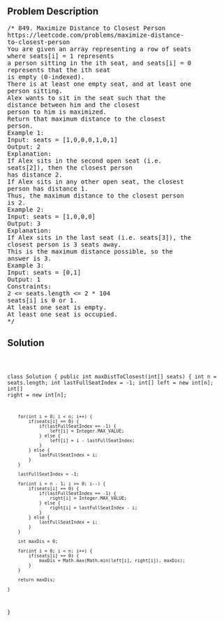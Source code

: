 <!--
<style>
  body { font-family: Arial, sans-serif; }
  .container { max-width: 100%; margin: 0 auto; padding: 10px; }
  .comment-block { max-width: 30%; background-color: #f9f9f9; padding: 10px; border-left: 5px solid #ccc; overflow-wrap: break-word; white-space: pre-wrap; }
  .code-block { background-color: #f4f4f4; padding: 10px; border: 1px solid #ddd; overflow-wrap: break-word; white-space: pre-wrap; }
</style>
-->

<div class='container'>
<h2>Problem Description</h2>
<div class='comment-block'>
<pre>
/* 849. Maximize Distance to Closest Person
https://leetcode.com/problems/maximize-distance-
to-closest-person
You are given an array representing a row of seats
where seats[i] = 1 represents
a person sitting in the ith seat, and seats[i] = 0
represents that the ith seat
is empty (0-indexed).
There is at least one empty seat, and at least one
person sitting.
Alex wants to sit in the seat such that the
distance between him and the closest
person to him is maximized.
Return that maximum distance to the closest
person.
Example 1:
Input: seats = [1,0,0,0,1,0,1]
Output: 2
Explanation:
If Alex sits in the second open seat (i.e.
seats[2]), then the closest person
has distance 2.
If Alex sits in any other open seat, the closest
person has distance 1.
Thus, the maximum distance to the closest person
is 2.
Example 2:
Input: seats = [1,0,0,0]
Output: 3
Explanation:
If Alex sits in the last seat (i.e. seats[3]), the
closest person is 3 seats away.
This is the maximum distance possible, so the
answer is 3.
Example 3:
Input: seats = [0,1]
Output: 1
Constraints:
2 <= seats.length <= 2 * 104
seats[i] is 0 or 1.
At least one seat is empty.
At least one seat is occupied.
*/
</pre>
</div>

<h2>Solution</h2>
<div class='code-block'>
<pre><code class='language-java'>

class Solution {
    public int maxDistToClosest(int[] seats) {
        int n = seats.length;
        int lastFullSeatIndex = -1;
        int[] left = new int[n];
        int[] right = new int[n];

        for(int i = 0; i < n; i++) {
            if(seats[i] == 0) {
                if(lastFullSeatIndex == -1) {
                    left[i] = Integer.MAX_VALUE;
                } else {
                    left[i] = i - lastFullSeatIndex;
                } 
            } else {
                lastFullSeatIndex = i;
            }
        }

        lastFullSeatIndex = -1;

        for(int i = n - 1; i >= 0; i--) {
            if(seats[i] == 0) {
                if(lastFullSeatIndex == -1) {
                    right[i] = Integer.MAX_VALUE;
                } else {
                    right[i] = lastFullSeatIndex - i;
                }
            } else {
                lastFullSeatIndex = i;
            }
        }

        int maxDis = 0;

        for(int i = 0; i < n; i++) {
            if(seats[i] == 0) {
                maxDis = Math.max(Math.min(left[i], right[i]), maxDis);
            }
        }

        return maxDis;
        
    }
}</code></pre>
</div>
</div>
